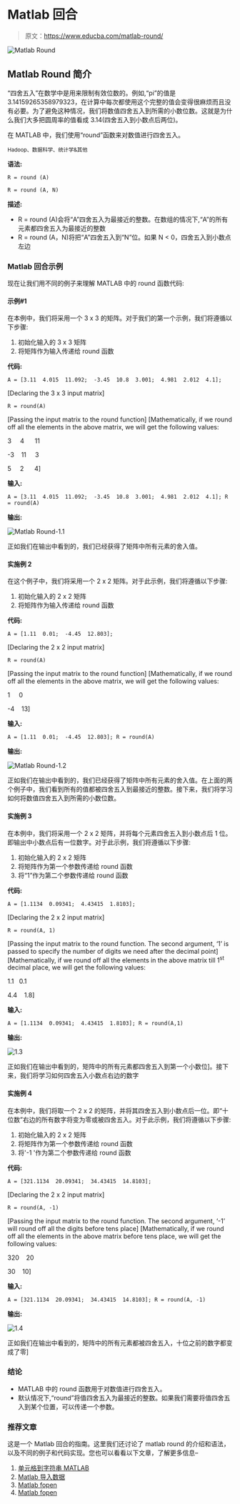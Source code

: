 # Matlab 回合

> 原文：<https://www.educba.com/matlab-round/>

![Matlab Round](img/6679be15d0dc723a5994096ac5abdd49.png)



## Matlab Round 简介

“四舍五入”在数学中是用来限制有效位数的。例如,“pi”的值是 3.14159265358979323，在计算中每次都使用这个完整的值会变得很麻烦而且没有必要。为了避免这种情况，我们将数值四舍五入到所需的小数位数。这就是为什么我们大多把圆周率的值看成 3.14(四舍五入到小数点后两位)。

在 MATLAB 中，我们使用“round”函数来对数值进行四舍五入。

<small>Hadoop、数据科学、统计学&其他</small>

**语法:**

`R = round (A)`

`R = round (A, N)`

**描述:**

*   R = round (A)会将“A”四舍五入为最接近的整数。在数组的情况下,“A”的所有元素都四舍五入为最接近的整数
*   R = round (A，N)将把“A”四舍五入到“N”位。如果 N < 0，四舍五入到小数点左边

### Matlab 回合示例

现在让我们用不同的例子来理解 MATLAB 中的 round 函数代码:

#### 示例#1

在本例中，我们将采用一个 3 x 3 的矩阵。对于我们的第一个示例，我们将遵循以下步骤:

1.  初始化输入的 3 x 3 矩阵
2.  将矩阵作为输入传递给 round 函数

**代码:**

`A = [3.11  4.015  11.092;  -3.45  10.8  3.001;  4.981  2.012  4.1];`

[Declaring the 3 x 3 input matrix]

`R = round(A)`

[Passing the input matrix to the round function] [Mathematically, if we round off all the elements in the above matrix, we will get the following values:

3     4      11

-3    11     3

5     2      4]

**输入:**

`A = [3.11  4.015  11.092;  -3.45  10.8  3.001;  4.981  2.012  4.1];
R = round(A)`

**输出:**

![Matlab Round-1.1](img/eac40f22ffa6229638b1cb92601accd3.png)



正如我们在输出中看到的，我们已经获得了矩阵中所有元素的舍入值。

#### 实施例 2

在这个例子中，我们将采用一个 2 x 2 矩阵。对于此示例，我们将遵循以下步骤:

1.  初始化输入的 2 x 2 矩阵
2.  将矩阵作为输入传递给 round 函数

**代码:**

`A = [1.11  0.01;  -4.45  12.803];`

[Declaring the 2 x 2 input matrix]

`R = round(A)`

[Passing the input matrix to the round function] [Mathematically, if we round off all the elements in the above matrix, we will get the following values:

1     0

-4    13]

**输入:**

`A = [1.11  0.01;  -4.45  12.803];
R = round(A)`

**输出:**

![Matlab Round-1.2](img/0601ff8c5ec7ac6eb9fff767d18a23b0.png)



正如我们在输出中看到的，我们已经获得了矩阵中所有元素的舍入值。在上面的两个例子中，我们看到所有的值都被四舍五入到最接近的整数。接下来，我们将学习如何将数值四舍五入到所需的小数位数。

#### 实施例 3

在本例中，我们将采用一个 2 x 2 矩阵，并将每个元素四舍五入到小数点后 1 位。即输出中小数点后有一位数字。对于此示例，我们将遵循以下步骤:

1.  初始化输入的 2 x 2 矩阵
2.  将矩阵作为第一个参数传递给 round 函数
3.  将“1”作为第二个参数传递给 round 函数

**代码:**

`A = [1.1134  0.09341;  4.43415  1.8103];`

[Declaring the 2 x 2 input matrix]

`R = round(A, 1)`

[Passing the input matrix to the round function. The second argument, ‘1’ is passed to specify the number of digits we need after the decimal point] [Mathematically, if we round off all the elements in the above matrix till 1<sup>st</sup> decimal place, we will get the following values:

1.1   0.1

4.4    1.8]

**输入:**

`A = [1.1134  0.09341;  4.43415  1.8103];
R = round(A,1)`

**输出:**

![1.3](img/b7ce74fca2659ee6e6eb003dc4d51e61.png)



正如我们在输出中看到的，矩阵中的所有元素都四舍五入到第一个小数位]。接下来，我们将学习如何四舍五入小数点右边的数字

#### 实施例 4

在本例中，我们将取一个 2 x 2 的矩阵，并将其四舍五入到小数点后一位。即“十位数”右边的所有数字将变为零或被四舍五入。对于此示例，我们将遵循以下步骤:

1.  初始化输入的 2 x 2 矩阵
2.  将矩阵作为第一个参数传递给 round 函数
3.  将'-1 '作为第二个参数传递给 round 函数

**代码:**

`A = [321.1134  20.09341;  34.43415  14.8103];`

[Declaring the 2 x 2 input matrix]

`R = round(A, -1)`

[Passing the input matrix to the round function. The second argument, ‘-1’ will round off all the digits before tens place] [Mathematically, if we round off all the elements in the above matrix before tens place, we will get the following values:

320    20

30    10]

**输入:**

`A = [321.1134  20.09341;  34.43415  14.8103];
R = round(A, -1)`

**输出:**

![1.4](img/9e383335caefd5aaa30c0d5e1f63c531.png)



正如我们在输出中看到的，矩阵中的所有元素都被四舍五入，十位之前的数字都变成了零]

### 结论

*   MATLAB 中的 round 函数用于对数值进行四舍五入。
*   默认情况下,“round”将值四舍五入为最接近的整数。如果我们需要将值四舍五入到某个位置，可以传递一个参数。

### 推荐文章

这是一个 Matlab 回合的指南。这里我们还讨论了 matlab round 的介绍和语法，以及不同的例子和代码实现。您也可以看看以下文章，了解更多信息–

1.  [单元格到字符串 MATLAB](https://www.educba.com/cell-to-string-matlab/)
2.  [Matlab 导入数据](https://www.educba.com/matlab-import-data/)
3.  [Matlab fopen](https://www.educba.com/matlab-fopen/)
4.  [Matlab fopen](https://www.educba.com/matlab-fopen/)





